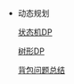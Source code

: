 - 动态规划

  [状态机DP](https://writings.sh/post/statemachine-dp)

  [树形DP](https://www.cnblogs.com/RioTian/p/15163878.html)

  [背包问题总结](https://writings.sh/post/knapsack)
